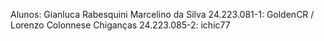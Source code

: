 Alunos:
Gianluca Rabesquini Marcelino da Silva  24.223.081-1: GoldenCR
/
Lorenzo Colonnese Chiganças  24.223.085-2: ichic77
